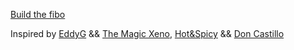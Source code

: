 [Build the fibo](https://irina-sku.github.io/fiboFun/)

Inspired by [EddyG](https://github.com/EddyGHendrickx) && [The Magic Xeno](https://github.com/Xenoxinius), [Hot&Spicy](https://www.github.com/Jensdn) && [Don Castillo](https://www.github.com/IvoCastillo)
